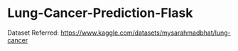 # Lung-Cancer-Prediction-Flask

Dataset Referred: https://www.kaggle.com/datasets/mysarahmadbhat/lung-cancer
